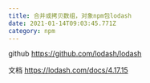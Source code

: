 ```yaml
---
title: 合并或拷贝数组，对象npm包lodash
date: 2021-01-14T09:03:45.771Z
category: npm
---
```

github <https://github.com/lodash/lodash>



文档 <https://lodash.com/docs/4.17.15>